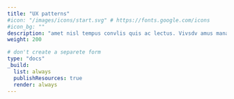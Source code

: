 ```yaml
---
title: "UX patterns"
#icon: "/images/icons/start.svg" # https://fonts.google.com/icons
#icon_bg: ""
description: "amet nisl tempus convlis quis ac lectus. Vivsdv amus mana justo, lacinia eget"
weight: 200

# don't create a separete form
type: "docs"
_build:
  list: always
  publishResources: true
  render: always
---
```


